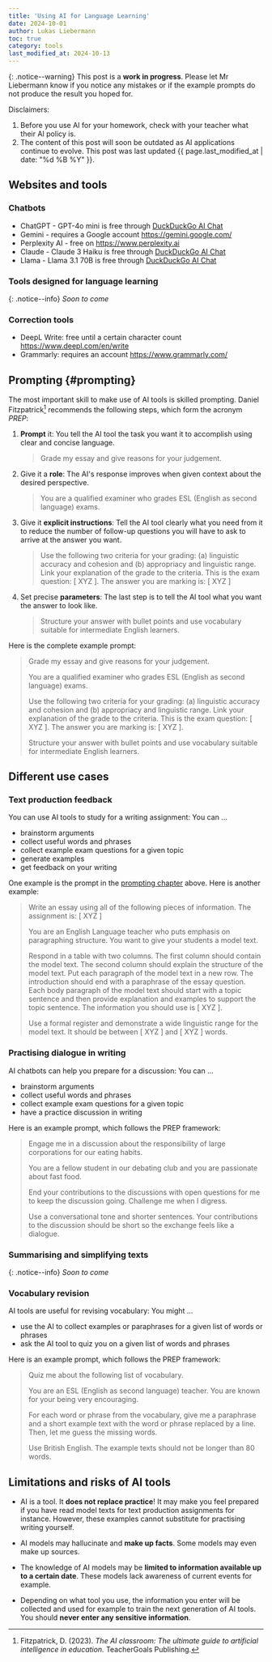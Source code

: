 ```yaml
---
title: 'Using AI for Language Learning'
date: 2024-10-01
author: Lukas Liebermann
toc: true
category: tools
last_modified_at: 2024-10-13
---
```


{: .notice--warning}
This post is a **work in progress**. Please let Mr Liebermann know if you notice
any mistakes or if the example prompts do not produce the result you hoped for.

Disclaimers:

1. Before you use AI for your homework, check with your teacher
   what their AI policy is.
2. The content of this post will soon be outdated as AI
   applications continue to evolve. This post was last updated {{ page.last_modified_at | date: "%d %B %Y" }}.

## Websites and tools

### Chatbots

- ChatGPT - GPT-4o mini is free through [DuckDuckGo AI
  Chat](https://duckduckgo.com/?q=DuckDuckGo+AI+Chat&ia=chat&duckai=1)
- Gemini - requires a Google account <https://gemini.google.com/>
- Perplexity AI - free on <https://www.perplexity.ai> 
- Claude - Claude 3 Haiku is free through [DuckDuckGo AI
  Chat](https://duckduckgo.com/?q=DuckDuckGo+AI+Chat&ia=chat&duckai=1)
- Llama - Llama 3.1 70B is free through [DuckDuckGo AI
  Chat](https://duckduckgo.com/?q=DuckDuckGo+AI+Chat&ia=chat&duckai=1)

### Tools designed for language learning

{: .notice--info}
*Soon to come*

### Correction tools

- DeepL Write: free until a certain character count
  <https://www.deepl.com/en/write>
- Grammarly: requires an account <https://www.grammarly.com/>

## Prompting {#prompting}

The most important skill to make use of AI tools is skilled prompting. Daniel
Fitzpatrick[^AI classroom] recommends the following steps, which form the
acronym *PREP*:

1. **Prompt** it: You tell the AI tool the task you want it to accomplish using
   clear and concise language. 

   > Grade my essay and give reasons for your judgement.

2. Give it a **role**: The AI's response improves when given context about the
desired perspective. 

   > You are a qualified examiner who grades ESL (English as second language)
   exams.

3. Give it **explicit instructions**: Tell the AI tool clearly what you need
from it to reduce the number of follow-up questions you will have to ask to
arrive at the answer you want.

   > Use the following two criteria for your grading: (a) linguistic accuracy
   and cohesion and (b) appropriacy and linguistic range. Link your explanation
   of the grade to the criteria. This is the exam question: [ XYZ ]. The answer
   you are marking is: [ XYZ ]

4. Set precise **parameters**: The last step is to tell the AI tool what you
want the answer to look like.

   > Structure your answer with bullet points and use vocabulary suitable for
   intermediate English learners.

Here is the complete example prompt:

> Grade my essay and give reasons for your judgement.
>
> You are a qualified examiner who grades ESL (English as second language)
> exams.
>
> Use the following two criteria for your grading: (a) linguistic accuracy and
> cohesion and (b) appropriacy and linguistic range. Link your explanation of
> the grade to the criteria. This is the exam question: [ XYZ ]. The
> answer you are marking is: [ XYZ ].
>
> Structure your answer with bullet points and use vocabulary suitable for
> intermediate English learners.

[^AI classroom]: Fitzpatrick, D. (2023). *The AI classroom: The ultimate 
  guide to artificial intelligence in education.* TeacherGoals Publishing.

## Different use cases

### Text production feedback

You can use AI tools to study for a writing assignment: You can ...

- brainstorm arguments
- collect useful words and phrases
- collect example exam questions for a given topic
- generate examples
- get feedback on your writing

One example is the prompt in the [prompting chapter](#prompting) above. Here is
another example:

> Write an essay using all of the following pieces of information. The
> assignment is: [ XYZ ]
>
> You are an English Language teacher who puts emphasis on paragraphing
> structure. You want to give your students a model text.
>
> Respond in a table with two columns. The first column should contain the
> model text. The second column should explain the structure of the model text.
> Put each paragraph of the model text in a new row. The introduction should
> end with a paraphrase of the essay question. Each body paragraph of the model
> text should start with a topic sentence and then provide explanation and
> examples to support the topic sentence. The information you should use is [
> XYZ ].
>
> Use a formal register and demonstrate a wide linguistic range for the model
> text. It should be between [ XYZ ] and [ XYZ ] words.

### Practising dialogue in writing

AI chatbots can help you prepare for a discussion: You can ...

- brainstorm arguments
- collect useful words and phrases
- collect example exam questions for a given topic
- have a practice discussion in writing

Here is an example prompt, which follows the PREP framework:

> Engage me in a discussion about the responsibility of large corporations for
> our eating habits.
>
> You are a fellow student in our debating club and you are passionate about
> fast food.
>
> End your contributions to the discussions with open questions for me to keep
> the discussion going. Challenge me when I digress.
>
> Use a conversational tone and shorter sentences. Your contributions to the
> discussion should be short so the exchange feels like a dialogue.

### Summarising and simplifying texts

{: .notice--info}
*Soon to come*

### Vocabulary revision

AI tools are useful for revising vocabulary: You might ...

- use the AI to collect examples or paraphrases for a given list of words or
  phrases
- ask the AI tool to quiz you on a given list of words and phrases

Here is an example prompt, which follows the PREP framework:

> Quiz me about the following list of vocabulary.
>
> You are an ESL (English as second language) teacher. You are known for your
> being very encouraging.
>
> For each word or phrase from the vocabulary, give me a paraphrase and a short
> example text with the word or phrase replaced by a line. Then, let me guess
> the missing words.
>
> Use British English. The example texts should not be longer than 80 words.

## Limitations and risks of AI tools

- AI is a tool. It **does not replace practice**! It may make you feel prepared
  if you have read model texts for text production assignments for instance.
  However, these examples cannot substitute for practising writing yourself.

- AI models may hallucinate and **make up facts**. Some models may even make up
  sources.

- The knowledge of AI models may be **limited to information available up to a
  certain date**. These models lack awareness of current events for example.

- Depending on what tool you use, the information you enter will be collected
  and used for example to train the next generation of AI tools. You should
  **never enter any sensitive information**.
